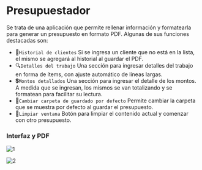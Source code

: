 # Presupuestador

Se trata de una aplicación que permite rellenar información y formatearla para generar un presupuesto en formato PDF. Algunas de sus funciones destacadas son:
- 🧑`Historial de clientes` Si se ingresa un cliente que no está en la lista, el mismo se agregará al historial al guardar el PDF.
- 🔍`Detalles del trabajo` Una sección para ingresar detalles del trabajo en forma de ítems, con ajuste automático de líneas largas.
- 💲`Montos detallados` Una sección para ingresar el detalle de los montos. A medida que se ingresan, los mismos se van totalizando y se formatean para facilitar su lectura.
- 🔄`Cambiar carpeta de guardado por defecto` Permite cambiar la carpeta que se muestra por defecto al guardar el presupuesto.
- 🧹`Limpiar ventana` Botón para limpiar el contenido actual y comenzar con otro presupuesto.

### Interfaz y PDF
![1](https://github.com/user-attachments/assets/9804076a-7d3c-4ab6-b2c0-645252723898)

![2](https://github.com/user-attachments/assets/95f7e901-cad8-426c-b7ed-488c9d3ccf07)

